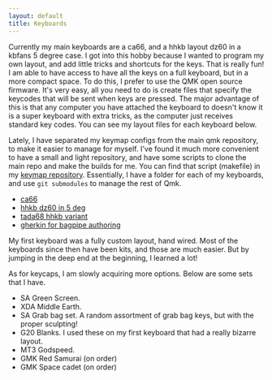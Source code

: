 ```yaml
---
layout: default
title: Keyboards
---
```


Currently my main keyboards are a ca66, and a hhkb layout dz60 in a kbfans 5 degree case.
I got into this hobby because I wanted to program my own layout, and add little tricks and shortcuts for the keys.
That is really fun!
I am able to have access to have all the keys on a full keyboard, but in a more compact space.
To do this, I prefer to use the QMK open source firmware.
It's very easy, all you need to do is create files that specify the keycodes that will be sent when keys are pressed.
The major advantage of this is that any computer you have attached the keyboard to doesn't know it is a super keyboard with extra tricks, as the computer just receives standard key codes. You can see my layout files for each keyboard below.

Lately, I have separated my keymap configs from the main qmk repository, to make it easier to manage for myself.
I've found it much more convenient to have a small and light repository, and have some scripts to clone the main repo and make the builds for me.
You can find that script (makefile) in my [keymap repository](https://github.com/pwxn/keymaps).
Essentially, I have a folder for each of my keyboards, and use `git submodules` to manage the rest of Qmk.

* [ca66](https://github.com/pwxn/keymaps/blob/master/ca66/keymap.c)
* [hhkb dz60 in 5 deg](https://github.com/pwxn/keymaps/blob/master/dz60/keymap.c)
* [tada68 hhkb variant](https://github.com/pwxn/keymaps/blob/master/tada68-hhkb/keymap.c)
* [gherkin for bagpipe authoring](https://github.com/pwxn/qmk_firmware/blob/master/keyboards/40percentclub/gherkin/keymaps/ePipes/keymap.c)

My first keyboard was a fully custom layout, hand wired. Most of the keyboards since then have been kits, and those are much easier.
But by jumping in the deep end at the beginning, I learned a lot!

As for keycaps, I am slowly acquiring more options.
Below are some sets that I have.

* SA Green Screen.
* XDA Middle Earth.
* SA Grab bag set. A random assortment of grab bag keys, but with the proper sculpting!
* G20 Blanks. I used these on my first keyboard that had a really bizarre layout.
* MT3 Godspeed.
* GMK Red Samurai (on order)
* GMK Space cadet (on order)
